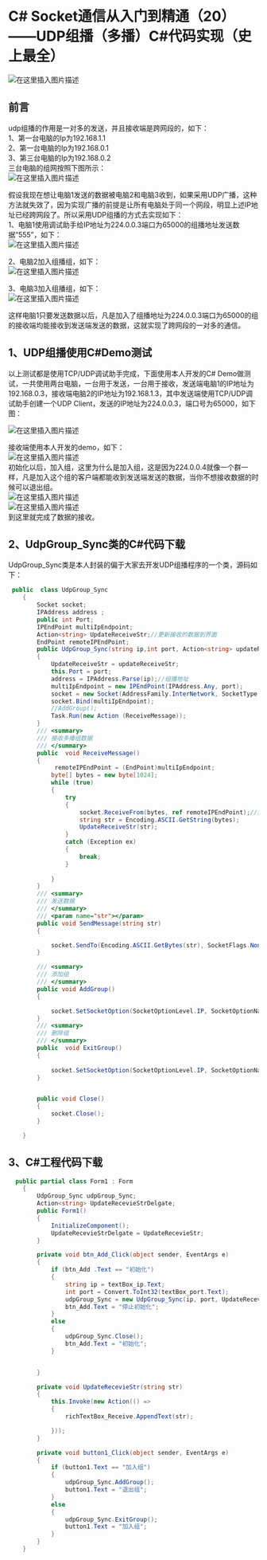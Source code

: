 # C# Socket通信从入门到精通（20）——UDP组播（多播）C#代码实现（史上最全）

![在这里插入图片描述](.\source\81547be4d12149219f424d2137e495a8.png)

## 前言

udp组播的作用是一对多的发送，并且接收端是跨网段的，如下：  
1、第一台电脑的Ip为192.168.1.1  
2、第一台电脑的Ip为192.168.0.1  
3、第三台电脑的Ip为192.168.0.2  
三台电脑的组网按照下图所示：  
![在这里插入图片描述](.\source\724b863af50549078e610688c9e7930b.png)

假设我现在想让电脑1发送的数据被电脑2和电脑3收到，如果采用UDP广播，这种方法就失效了，因为实现广播的前提是让所有电脑处于同一个网段，明显上述IP地址已经跨网段了。所以采用UDP组播的方式去实现如下：  
1、电脑1使用调试助手给IP地址为224.0.0.3端口为65000的组播地址发送数据“555”，如下：  
![在这里插入图片描述](.\source\d19a7e9c294144568ce229d6c7f5f437.png)

2、电脑2加入组播组，如下：  
![在这里插入图片描述](.\source\754901723d154b16bbb0ae312ebacf44.jpeg)

3、电脑3加入组播组，如下：  
![在这里插入图片描述](.\source\25c61f9df59042688a8a1d4aab6cc991.jpeg)

这样电脑1只要发送数据以后，凡是加入了组播地址为224.0.0.3端口为65000的组的接收端均能接收到发送端发送的数据，这就实现了跨网段的一对多的通信。

## 1、UDP组播使用C#Demo测试

以上测试都是使用TCP/UDP调试助手完成，下面使用本人开发的C# Demo做测试，一共使用两台电脑，一台用于发送，一台用于接收，发送端电脑1的IP地址为192.168.0.3，接收端电脑2的IP地址为192.168.1.3，其中发送端使用TCP/UDP调试助手创建一个UDP Client，发送的IP地址为224.0.0.3，端口号为65000，如下图：

![在这里插入图片描述](.\source\fb917be6b7834193b1a2777ef31369d5.jpeg)

接收端使用本人开发的demo，如下：  
![在这里插入图片描述](.\source\6d54965c974940c5b16acbb47f97442f.png)  
初始化以后，加入组，这里为什么是加入组，这是因为224.0.0.4就像一个群一样，凡是加入这个组的客户端都能收到发送端发送的数据，当你不想接收数据的时候可以退出组。  
![在这里插入图片描述](.\source\d7b2d4a176d24ba5b4138c80f6d6b237.png)  
![在这里插入图片描述](.\source\d8e78dacf89940488f0aff92e5a3e2ac.png)  
到这里就完成了数据的接收。

## 2、UdpGroup\_Sync类的C#代码下载

UdpGroup\_Sync类是本人封装的偏于大家去开发UDP组播程序的一个类，源码如下：

```csharp
 public  class UdpGroup_Sync
    {
        Socket socket;
        IPAddress address ;
        public int Port;
        IPEndPoint multiIpEndpoint;
        Action<string> UpdateReceiveStr;//更新接收的数据到界面
        EndPoint remoteIPEndPoint;
        public UdpGroup_Sync(string ip,int port, Action<string> updateReceiveStr)
        {
            UpdateReceiveStr = updateReceiveStr;
            this.Port = port;
            address = IPAddress.Parse(ip);//组播地址
            multiIpEndpoint = new IPEndPoint(IPAddress.Any, port);
            socket = new Socket(AddressFamily.InterNetwork, SocketType.Dgram, ProtocolType.Udp);
            socket.Bind(multiIpEndpoint);
            //AddGroup();
            Task.Run(new Action (ReceiveMessage));  
        }
        /// <summary>
        /// 接收多播组数据
        /// </summary>
        public  void ReceiveMessage()
        {
             remoteIPEndPoint = (EndPoint)multiIpEndpoint;
            byte[] bytes = new byte[1024];
            while (true)
            {
                try
                {
                    socket.ReceiveFrom(bytes, ref remoteIPEndPoint);//这样就指定了Udp服务器只能接受"234.5.6.1"和"234.5.6.2"这两个地址的客户端发来的数据
                    string str = Encoding.ASCII.GetString(bytes);
                    UpdateReceiveStr(str);
                }
                catch (Exception ex)
                {
                    break;
                }
              
            }
        }
        /// <summary>
        /// 发送数据
        /// </summary>
        /// <param name="str"></param>
        public void SendMessage(string str)
        {

            socket.SendTo(Encoding.ASCII.GetBytes(str), SocketFlags.None, remoteIPEndPoint);
        }

        /// <summary>
        /// 添加组
        /// </summary>
        public void AddGroup()
        {

            socket.SetSocketOption(SocketOptionLevel.IP, SocketOptionName.AddMembership , new MulticastOption(address));
        }
        /// <summary>
        /// 删除组
        /// </summary>
        public  void ExitGroup()
        {
           
            socket.SetSocketOption(SocketOptionLevel.IP, SocketOptionName.DropMembership , new MulticastOption(address));
        }


        public void Close()
        {
            socket.Close();
        }

    }
```

## 3、C#工程代码下载

```csharp
  public partial class Form1 : Form
    {
        UdpGroup_Sync udpGroup_Sync;
        Action<string> UpdateRecevieStrDelgate;
        public Form1()
        {
            InitializeComponent();
            UpdateRecevieStrDelgate = UpdateRecevieStr;
        }

        private void btn_Add_Click(object sender, EventArgs e)
        {
            if (btn_Add .Text == "初始化")
            {
                string ip = textBox_ip.Text;
                int port = Convert.ToInt32(textBox_port.Text);
                udpGroup_Sync = new UdpGroup_Sync(ip, port, UpdateRecevieStrDelgate);
                btn_Add.Text = "停止初始化";
            }
            else
            {
                udpGroup_Sync.Close();
                btn_Add.Text = "初始化";
            }


        }

        private void UpdateRecevieStr(string str)
        {
            this.Invoke(new Action(() =>
            {
                richTextBox_Receive.AppendText(str);

            }));
        }

        private void button1_Click(object sender, EventArgs e)
        {
            if (button1.Text == "加入组")
            {
                udpGroup_Sync.AddGroup();
                button1.Text = "退出组";
            }
            else
            {
                udpGroup_Sync.ExitGroup();
                button1.Text = "加入组";
            }
        }
    }
```


